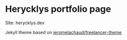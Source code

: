 Herycklys portfolio page
=========================

Site: herycklys.dev

Jekyll theme based on [jeromelachaud/freelancer-theme](https://github.com/jeromelachaud/freelancer-theme/tree/master)